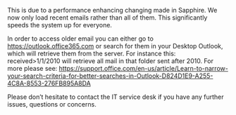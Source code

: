 This is due to a performance enhancing changing made in Sapphire. We now only load recent emails rather than all of them. This significantly speeds the system up for everyone.

In order to access older email you can either go to https://outlook.office365.com or search for them in your Desktop Outlook, which will retrieve them from the server. For instance this:
received>1/1/2010
will retrieve all mail in that folder sent after 2010. For more please see:
https://support.office.com/en-us/article/Learn-to-narrow-your-search-criteria-for-better-searches-in-Outlook-D824D1E9-A255-4C8A-8553-276FB895A8DA

Please don’t hesitate to contact the IT service desk if you have any further issues, questions or concerns.
